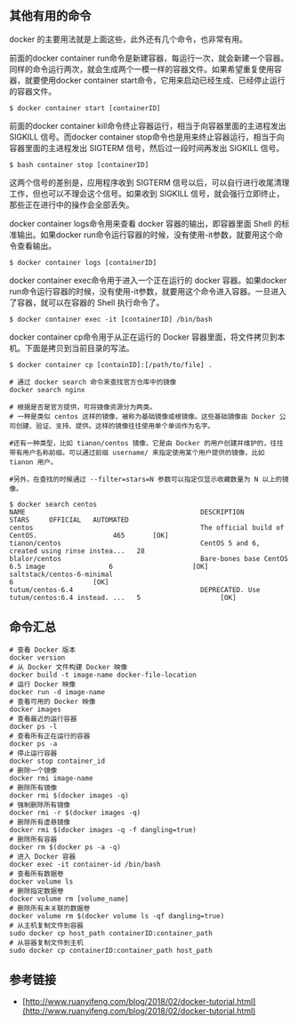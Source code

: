 ## 其他有用的命令

docker 的主要用法就是上面这些，此外还有几个命令，也非常有用。

前面的docker container run命令是新建容器，每运行一次，就会新建一个容器。同样的命令运行两次，就会生成两个一模一样的容器文件。如果希望重复使用容器，就要使用docker container start命令，它用来启动已经生成、已经停止运行的容器文件。
 
    $ docker container start [containerID]


前面的docker container kill命令终止容器运行，相当于向容器里面的主进程发出 SIGKILL 信号。而docker container stop命令也是用来终止容器运行，相当于向容器里面的主进程发出 SIGTERM 信号，然后过一段时间再发出 SIGKILL 信号。

    $ bash container stop [containerID]

这两个信号的差别是，应用程序收到 SIGTERM 信号以后，可以自行进行收尾清理工作，但也可以不理会这个信号。如果收到 SIGKILL 信号，就会强行立即终止，那些正在进行中的操作会全部丢失。



docker container logs命令用来查看 docker 容器的输出，即容器里面 Shell 的标准输出。如果docker run命令运行容器的时候，没有使用-it参数，就要用这个命令查看输出。

    $ docker container logs [containerID]


docker container exec命令用于进入一个正在运行的 docker 容器。如果docker run命令运行容器的时候，没有使用-it参数，就要用这个命令进入容器。一旦进入了容器，就可以在容器的 Shell 执行命令了。

    $ docker container exec -it [containerID] /bin/bash



docker container cp命令用于从正在运行的 Docker 容器里面，将文件拷贝到本机。下面是拷贝到当前目录的写法。

    $ docker container cp [containID]:[/path/to/file] .

```shell
# 通过 docker search 命令来查找官方仓库中的镜像
docker search nginx

# 根据是否是官方提供，可将镜像资源分为两类。
# 一种是类似 centos 这样的镜像，被称为基础镜像或根镜像。这些基础镜像由 Docker 公司创建、验证、支持、提供。这样的镜像往往使用单个单词作为名字。

#还有一种类型，比如 tianon/centos 镜像，它是由 Docker 的用户创建并维护的，往往带有用户名称前缀。可以通过前缀 username/ 来指定使用某个用户提供的镜像，比如 tianon 用户。

#另外，在查找的时候通过 --filter=stars=N 参数可以指定仅显示收藏数量为 N 以上的镜像。

$ docker search centos
NAME                                            DESCRIPTION                                     STARS     OFFICIAL   AUTOMATED
centos                                          The official build of CentOS.                   465       [OK]
tianon/centos                                   CentOS 5 and 6, created using rinse instea...   28
blalor/centos                                   Bare-bones base CentOS 6.5 image                6                    [OK]
saltstack/centos-6-minimal                                                                      6                    [OK]
tutum/centos-6.4                                DEPRECATED. Use tutum/centos:6.4 instead. ...   5                    [OK]
```

## 命令汇总

```shell
# 查看 Docker 版本
docker version
# 从 Docker 文件构建 Docker 映像
docker build -t image-name docker-file-location
# 运行 Docker 映像
docker run -d image-name
# 查看可用的 Docker 映像
docker images
# 查看最近的运行容器
docker ps -l
# 查看所有正在运行的容器
docker ps -a
# 停止运行容器
docker stop container_id
# 删除一个镜像
docker rmi image-name
# 删除所有镜像
docker rmi $(docker images -q)
# 强制删除所有镜像
docker rmi -r $(docker images -q)
# 删除所有虚悬镜像
docker rmi $(docker images -q -f dangling=true)
# 删除所有容器
docker rm $(docker ps -a -q)
# 进入 Docker 容器
docker exec -it container-id /bin/bash
# 查看所有数据卷
docker volume ls
# 删除指定数据卷
docker volume rm [volume_name]
# 删除所有未关联的数据卷
docker volume rm $(docker volume ls -qf dangling=true)
# 从主机复制文件到容器
sudo docker cp host_path containerID:container_path
# 从容器复制文件到主机
sudo docker cp containerID:container_path host_path
```

## 参考链接

- [http://www.ruanyifeng.com/blog/2018/02/docker-tutorial.html](http://www.ruanyifeng.com/blog/2018/02/docker-tutorial.html)